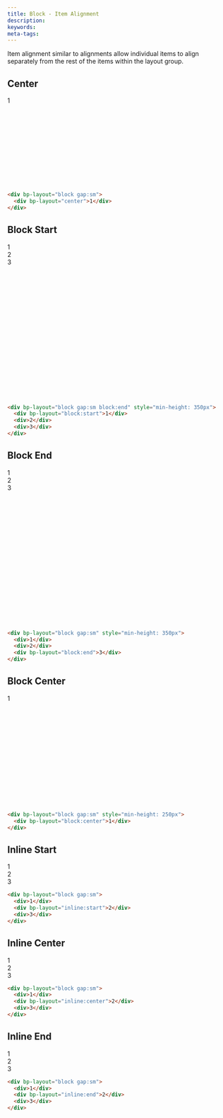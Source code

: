 ```yaml
---
title: Block - Item Alignment
description: 
keywords:
meta-tags:
---
```


Item alignment similar to alignments allow individual items to align separately from the rest of the items within the layout group.

## Center

<div bp-layout="block gap:sm" style="min-height: 200px" demo>
  <div bp-layout="center">1</div>
</div>

```html
<div bp-layout="block gap:sm">
  <div bp-layout="center">1</div>
</div>
```

## Block Start

<div bp-layout="block gap:sm block:end" style="min-height: 350px" demo>
  <div bp-layout="block:start">1</div>
  <div>2</div>
  <div>3</div>
</div>

```html
<div bp-layout="block gap:sm block:end" style="min-height: 350px">
  <div bp-layout="block:start">1</div>
  <div>2</div>
  <div>3</div>
</div>
```

## Block End

<div bp-layout="block gap:sm" style="min-height: 350px" demo>
  <div>1</div>
  <div>2</div>
  <div bp-layout="block:end">3</div>
</div>

```html
<div bp-layout="block gap:sm" style="min-height: 350px">
  <div>1</div>
  <div>2</div>
  <div bp-layout="block:end">3</div>
</div>
```

## Block Center

<div bp-layout="block gap:sm" style="min-height: 250px" demo>
  <div bp-layout="block:center">1</div>
</div>

```html
<div bp-layout="block gap:sm" style="min-height: 250px">
  <div bp-layout="block:center">1</div>
</div>
```

## Inline Start

<div bp-layout="block gap:sm inline:end" demo>
  <div>1</div>
  <div bp-layout="inline:start">2</div>
  <div>3</div>
</div>

```html
<div bp-layout="block gap:sm">
  <div>1</div>
  <div bp-layout="inline:start">2</div>
  <div>3</div>
</div>
```

## Inline Center

<div bp-layout="block gap:sm" demo>
  <div>1</div>
  <div bp-layout="inline:center">2</div>
  <div>3</div>
</div>

```html
<div bp-layout="block gap:sm">
  <div>1</div>
  <div bp-layout="inline:center">2</div>
  <div>3</div>
</div>
```

## Inline End

<div bp-layout="block gap:sm" demo>
  <div>1</div>
  <div bp-layout="inline:end">2</div>
  <div>3</div>
</div>

```html
<div bp-layout="block gap:sm">
  <div>1</div>
  <div bp-layout="inline:end">2</div>
  <div>3</div>
</div>
```
